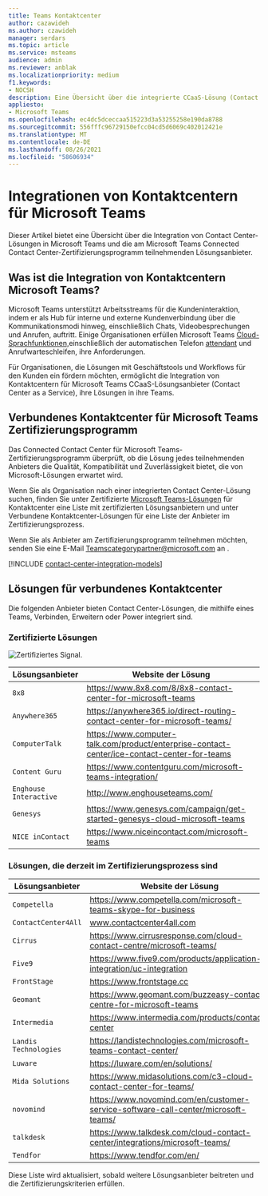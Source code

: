 ```yaml
---
title: Teams Kontaktcenter
author: cazawideh
ms.author: czawideh
manager: serdars
ms.topic: article
ms.service: msteams
audience: admin
ms.reviewer: anblak
ms.localizationpriority: medium
f1.keywords:
- NOCSH
description: Eine Übersicht über die integrierte CCaaS-Lösung (Contact Center as a Service) für Microsoft Teams
appliesto:
- Microsoft Teams
ms.openlocfilehash: ec4dc5dceccaa515223d3a53255258e190da8788
ms.sourcegitcommit: 556fffc96729150efcc04cd5d6069c402012421e
ms.translationtype: MT
ms.contentlocale: de-DE
ms.lasthandoff: 08/26/2021
ms.locfileid: "58606934"
---
```

# <a name="contact-center-integrations-for-microsoft-teams"></a>Integrationen von Kontaktcentern für Microsoft Teams

  Dieser Artikel bietet eine Übersicht über die Integration von Contact Center-Lösungen in Microsoft Teams und die am Microsoft Teams Connected Contact Center-Zertifizierungsprogramm teilnehmenden Lösungsanbieter.

## <a name="what-is-contact-center-integration-for-microsoft-teams"></a>Was ist die Integration von Kontaktcentern Microsoft Teams?

Microsoft Teams unterstützt Arbeitsstreams für die Kundeninteraktion, indem er als Hub für interne und externe Kundenverbindung über die Kommunikationsmodi hinweg, einschließlich Chats, Videobesprechungen und Anrufen, auftritt. Einige Organisationen erfüllen Microsoft Teams [Cloud-Sprachfunktionen,](./cloud-voice-landing-page.md)einschließlich der automatischen Telefon [attendant](./what-are-phone-system-auto-attendants.md) und Anrufwarteschleifen, [](./create-a-phone-system-call-queue.md)ihre Anforderungen.

Für Organisationen, die Lösungen mit Geschäftstools und Workflows für den Kunden ein fördern möchten, ermöglicht die Integration von Kontaktcentern für Microsoft Teams CCaaS-Lösungsanbieter (Contact Center as a Service), ihre Lösungen in ihre Teams.


## <a name="connected-contact-center-for-microsoft-teams-certification-program"></a>Verbundenes Kontaktcenter für Microsoft Teams Zertifizierungsprogramm

Das Connected Contact Center für Microsoft Teams-Zertifizierungsprogramm überprüft, ob die Lösung jedes teilnehmenden Anbieters die Qualität, Kompatibilität und Zuverlässigkeit bietet, die von Microsoft-Lösungen erwartet wird.

Wenn Sie als Organisation nach einer integrierten Contact Center-Lösung suchen, finden Sie unter Zertifizierte [Microsoft Teams-Lösungen](https://cloudpartners.transform.microsoft.com/contact-center-solutions) für Kontaktcenter eine Liste mit zertifizierten Lösungsanbietern und unter Verbundene Kontaktcenter-Lösungen für eine Liste der Anbieter im Zertifizierungsprozess. [](#connected-contact-center-solutions)

Wenn Sie als Anbieter am Zertifizierungsprogramm teilnehmen möchten, senden Sie eine E-Mail <Teamscategorypartner@microsoft.com> an .

[!INCLUDE [contact-center-integration-models](./includes/contact-center-integration-models.md)]


## <a name="connected-contact-center-solutions"></a>Lösungen für verbundenes Kontaktcenter

Die folgenden Anbieter bieten Contact Center-Lösungen, die mithilfe eines Teams, Verbinden, Erweitern oder Power integriert sind.

### <a name="certified-solutions"></a>Zertifizierte Lösungen

![Zertifiziertes Signal.](media/English_Solution_Certified_Teams_badge_noBkgrd_GrayText_RGB_500px.png)

|  Lösungsanbieter                                                                                                                               |  Website der Lösung                                                                                                                                                                                                                                                                                                                                                                                                                                                              |
| ---------------------------------------------------------------------------------------------------------------------------------------- | -------------------------------------------------------------------------------------------------------------------------------------------------------------------------------------------------------------------------------------------------------------------------------------------------------------------------------------------------------------------------------------------------------------------------------------------------------------------------------- |
| `8x8` | https://www.8x8.com/8/8x8-contact-center-for-microsoft-teams                                                    |
| `Anywhere365` | https://anywhere365.io/direct-routing-contact-center-for-microsoft-teams/                                      |
| `ComputerTalk` | https://www.computer-talk.com/product/enterprise-contact-center/ice-contact-center-for-teams         |
| `Content Guru` | https://www.contentguru.com/microsoft-teams-integration/    |
| `Enghouse Interactive` | http://www.enghouseteams.com/         |
| `Genesys` | https://www.genesys.com/campaign/get-started-genesys-cloud-microsoft-teams                                      |
| `NICE inContact` | https://www.niceincontact.com/microsoft-teams                                                            |

### <a name="solutions-currently-in-the-certification-process"></a>Lösungen, die derzeit im Zertifizierungsprozess sind

|  Lösungsanbieter                                                                                                                               |  Website der Lösung                                                                                                                                                                                                                                                                                                                                                                                                                                                              |
| ---------------------------------------------------------------------------------------------------------------------------------------- | -------------------------------------------------------------------------------------------------------------------------------------------------------------------------------------------------------------------------------------------------------------------------------------------------------------------------------------------------------------------------------------------------------------------------------------------------------------------------------- |
| `Competella` | https://www.competella.com/microsoft-teams-skype-for-business                                  |
| `ContactCenter4All` | www.contactcenter4all.com |
| `Cirrus` | https://www.cirrusresponse.com/cloud-contact-centre/microsoft-teams/ |
| `Five9` | https://www.five9.com/products/application-integration/uc-integration                                                   |
| `FrontStage` | https://www.frontstage.cc                                                                                        |
| `Geomant` | https://www.geomant.com/buzzeasy-contact-centre-for-microsoft-teams                                                  |
| `Intermedia` | https://www.intermedia.com/products/contact-center                          |
| `Landis Technologies` | https://landistechnologies.com/microsoft-teams-contact-center/                                          |
| `Luware` | https://luware.com/en/solutions/                                                                                       |
| `Mida Solutions` | https://www.midasolutions.com/c3-cloud-contact-center-for-teams/                                        |
| `novomind` | https://www.novomind.com/en/customer-service-software-call-center/microsoft-teams/                             |
| `talkdesk` | https://www.talkdesk.com/cloud-contact-center/integrations/microsoft-teams/                                  |
| `Tendfor` | https://www.tendfor.com/en/                                                                                     |

Diese Liste wird aktualisiert, sobald weitere Lösungsanbieter beitreten und die Zertifizierungskriterien erfüllen.
